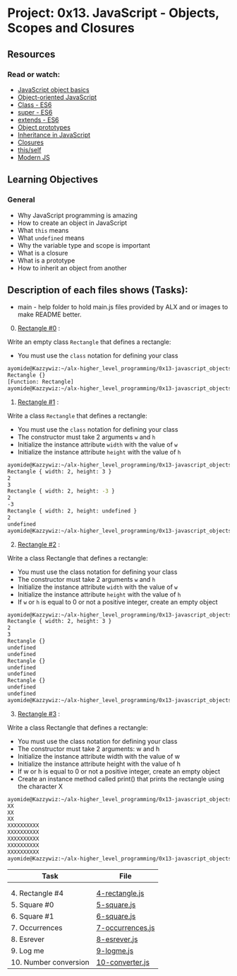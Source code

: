 # Project: 0x13. JavaScript - Objects, Scopes and Closures

## Resources

### Read or watch:

* [JavaScript object basics](https://developer.mozilla.org/en-US/docs/Learn/JavaScript/Objects/Basics)
* [Object-oriented JavaScript](https://developer.mozilla.org/en-US/docs/Learn/JavaScript/Objects/Classes_in_JavaScript)
* [Class - ES6](https://developer.mozilla.org/en-US/docs/Web/JavaScript/Reference/Classes)
* [super - ES6](https://developer.mozilla.org/en-US/docs/Web/JavaScript/Reference/Operators/super)
* [extends - ES6](https://developer.mozilla.org/en-US/docs/Web/JavaScript/Reference/Classes/extends)
* [Object prototypes](https://developer.mozilla.org/en-US/docs/Learn/JavaScript/Objects/Object_prototypes)
* [Inheritance in JavaScript](https://developer.mozilla.org/en-US/docs/Learn/JavaScript/Objects/Classes_in_JavaScript)
* [Closures](https://developer.mozilla.org/en-US/docs/Web/JavaScript/Closures)
* [this/self](https://alistapart.com/article/getoutbindingsituations/)
* [Modern JS](https://github.com/mbeaudru/modern-js-cheatsheet)

## Learning Objectives

### General

* Why JavaScript programming is amazing
* How to create an object in JavaScript
* What <code>this</code> means
* What <code>undefined</code> means 
* Why the variable type and scope is important
* What is a closure
* What is a prototype
* How to inherit an object from another

## Description of each files shows (Tasks):

* main - help folder to hold main.js files provided by ALX and or images to make README better.

0. [Rectangle #0](./0-rectangle.js) :

Write an empty class `Rectangle` that defines a rectangle:

- You must use the `class` notation for defining your class

```sh
ayomide@Kazzywiz:~/alx-higher_level_programming/0x13-javascript_objects_scopes_closures$ ./0-main.js 
Rectangle {}
[Function: Rectangle]
ayomide@Kazzywiz:~/alx-higher_level_programming/0x13-javascript_objects_scopes_closures$
```

1. [Rectangle #1](./1-rectangle.js) :

Write a class `Rectangle` that defines a rectangle:

- You must use the `class` notation for defining your class
- The constructor must take 2 arguments `w` and `h`
- Initialize the instance attribute `width` with the value of `w`
- Initialize the instance attribute `height` with the value of `h`

```sh
ayomide@Kazzywiz:~/alx-higher_level_programming/0x13-javascript_objects_scopes_closures$ ./1-main.js 
Rectangle { width: 2, height: 3 }
2
3
Rectangle { width: 2, height: -3 }
2
-3
Rectangle { width: 2, height: undefined }
2
undefined
ayomide@Kazzywiz:~/alx-higher_level_programming/0x13-javascript_objects_scopes_closures$ 
```

2. [Rectangle #2](./2-rectangle.js) :

Write a class Rectangle that defines a rectangle:

- You must use the class notation for defining your class
- The constructor must take 2 arguments `w` and `h`
- Initialize the instance attribute `width` with the value of `w`
- Initialize the instance attribute `height` with the value of `h`
- If `w` or `h` is equal to 0 or not a positive integer, create an empty object

```sh
ayomide@Kazzywiz:~/alx-higher_level_programming/0x13-javascript_objects_scopes_closures$ ./2-main.js 
Rectangle { width: 2, height: 3 }
2
3
Rectangle {}
undefined
undefined
Rectangle {}
undefined
undefined
Rectangle {}
undefined
undefined
ayomide@Kazzywiz:~/alx-higher_level_programming/0x13-javascript_objects_scopes_closures$ 
```

3. [Rectangle #3](./3-rectangle.js) :

Write a class Rectangle that defines a rectangle:

- You must use the class notation for defining your class
- The constructor must take 2 arguments: w and h
- Initialize the instance attribute width with the value of w
- Initialize the instance attribute height with the value of h
- If w or h is equal to 0 or not a positive integer, create an empty object
- Create an instance method called print() that prints the rectangle using the character X

```sh
ayomide@Kazzywiz:~/alx-higher_level_programming/0x13-javascript_objects_scopes_closures$ ./3-main.js 
XX
XX
XX
XXXXXXXXXX
XXXXXXXXXX
XXXXXXXXXX
XXXXXXXXXX
XXXXXXXXXX
ayomide@Kazzywiz:~/alx-higher_level_programming/0x13-javascript_objects_scopes_closures$
```


| Task | File |
| ---- | ---- |
|  |
|  |
| 4. Rectangle #4 | [4-rectangle.js](./4-rectangle.js) |
| 5. Square #0 | [5-square.js](./5-square.js) |
| 6. Square #1 | [6-square.js](./6-square.js) |
| 7. Occurrences | [7-occurrences.js](./7-occurrences.js) |
| 8. Esrever | [8-esrever.js](./8-esrever.js) |
| 9. Log me | [9-logme.js](./9-logme.js) |
| 10. Number conversion | [10-converter.js](./10-converter.js) |